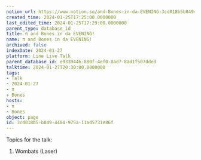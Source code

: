 ```yaml
---
notion_url: https://www.notion.so/and-Bones-in-da-EVENING-3cd018b5b8494404975a11ad5731e86f
created_time: 2024-01-25T17:25:00.0000000
last_edited_time: 2024-01-25T17:29:00.0000000
parent_type: database_id
title: π and Bones in da EVENING!
name: π and Bones in da EVENING!
archived: false
indexDate: 2024-01-27
platform: Line Live Talk
parent_database_id: e9339446-880f-4ef0-8ad7-8ad1f507dded
talktime: 2024-01-27T20:30:00.0000000
tags:
- Talk
- 2024-01-27
- π
- Bones
hosts:
- π
- Bones
object: page
id: 3cd018b5-b849-4404-975a-11ad5731e86f
---
```


Topics for the talk:
1. Wombats (Laser)

























